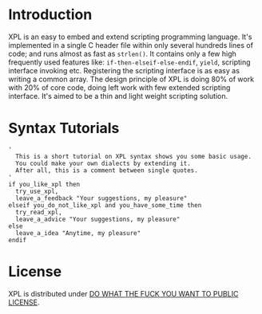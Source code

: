 # Introduction
XPL is an easy to embed and extend scripting programming language. It's implemented in a single C header file within only several hundreds lines of code; and runs almost as fast as `strlen()`. It contains only a few high frequently used features like: `if-then-elseif-else-endif`, `yield`, scripting interface invoking etc. Registering the scripting interface is as easy as writing a common array. The design principle of XPL is doing 80% of work with 20% of core code, doing left work with few extended scripting interface. It's aimed to be a thin and light weight scripting solution.

# Syntax Tutorials
~~~~~~~~~~basic
'
  This is a short tutorial on XPL syntax shows you some basic usage.
  You could make your own dialects by extending it.
  After all, this is a comment between single quotes.
'
if you_like_xpl then
  try_use_xpl,
  leave_a_feedback "Your suggestions, my pleasure"
elseif you_do_not_like_xpl and you_have_some_time then
  try_read_xpl,
  leave_a_advice "Your suggestions, my pleasure"
else
  leave_a_idea "Anytime, my pleasure"
endif
~~~~~~~~~~

# License
XPL is distributed under [DO WHAT THE FUCK YOU WANT TO PUBLIC LICENSE](http://sam.zoy.org/wtfpl/COPYING).
